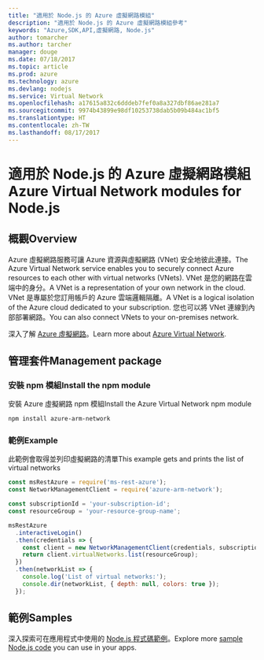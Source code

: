 ```yaml
---
title: "適用於 Node.js 的 Azure 虛擬網路模組"
description: "適用於 Node.js 的 Azure 虛擬網路模組參考"
keywords: "Azure,SDK,API,虛擬網路, Node.js"
author: tomarcher
ms.author: tarcher
manager: douge
ms.date: 07/18/2017
ms.topic: article
ms.prod: azure
ms.technology: azure
ms.devlang: nodejs
ms.service: Virtual Network
ms.openlocfilehash: a17615a832c6dddeb7fef0a8a327dbf86ae281a7
ms.sourcegitcommit: 9974b43899e98df10253738dab5b09b484ac1bf5
ms.translationtype: HT
ms.contentlocale: zh-TW
ms.lasthandoff: 08/17/2017
---
```

# <a name="azure-virtual-network-modules-for-nodejs"></a><span data-ttu-id="c5cea-104">適用於 Node.js 的 Azure 虛擬網路模組</span><span class="sxs-lookup"><span data-stu-id="c5cea-104">Azure Virtual Network modules for Node.js</span></span>

## <a name="overview"></a><span data-ttu-id="c5cea-105">概觀</span><span class="sxs-lookup"><span data-stu-id="c5cea-105">Overview</span></span>

<span data-ttu-id="c5cea-106">Azure 虛擬網路服務可讓 Azure 資源與虛擬網路 (VNet) 安全地彼此連接。</span><span class="sxs-lookup"><span data-stu-id="c5cea-106">The Azure Virtual Network service enables you to securely connect Azure resources to each other with virtual networks (VNets).</span></span> <span data-ttu-id="c5cea-107">VNet 是您的網路在雲端中的身分。</span><span class="sxs-lookup"><span data-stu-id="c5cea-107">A VNet is a representation of your own network in the cloud.</span></span> <span data-ttu-id="c5cea-108">VNet 是專屬於您訂用帳戶的 Azure 雲端邏輯隔離。</span><span class="sxs-lookup"><span data-stu-id="c5cea-108">A VNet is a logical isolation of the Azure cloud dedicated to your subscription.</span></span> <span data-ttu-id="c5cea-109">您也可以將 VNet 連線到內部部署網路。</span><span class="sxs-lookup"><span data-stu-id="c5cea-109">You can also connect VNets to your on-premises network.</span></span>

<span data-ttu-id="c5cea-110">深入了解 [Azure 虛擬網路](https://docs.microsoft.com/azure/virtual-network/virtual-networks-overview)。</span><span class="sxs-lookup"><span data-stu-id="c5cea-110">Learn more about [Azure Virtual Network](https://docs.microsoft.com/azure/virtual-network/virtual-networks-overview).</span></span>

## <a name="management-package"></a><span data-ttu-id="c5cea-111">管理套件</span><span class="sxs-lookup"><span data-stu-id="c5cea-111">Management package</span></span>

### <a name="install-the-npm-module"></a><span data-ttu-id="c5cea-112">安裝 npm 模組</span><span class="sxs-lookup"><span data-stu-id="c5cea-112">Install the npm module</span></span>

<span data-ttu-id="c5cea-113">安裝 Azure 虛擬網路 npm 模組</span><span class="sxs-lookup"><span data-stu-id="c5cea-113">Install the Azure Virtual Network npm module</span></span>

```bash
npm install azure-arm-network
```

### <a name="example"></a><span data-ttu-id="c5cea-114">範例</span><span class="sxs-lookup"><span data-stu-id="c5cea-114">Example</span></span>

<span data-ttu-id="c5cea-115">此範例會取得並列印虛擬網路的清單</span><span class="sxs-lookup"><span data-stu-id="c5cea-115">This example gets and prints the list of virtual networks</span></span>

```javascript
const msRestAzure = require('ms-rest-azure');
const NetworkManagementClient = require('azure-arm-network');

const subscriptionId = 'your-subscription-id';
const resourceGroup = 'your-resource-group-name';

msRestAzure
  .interactiveLogin()
  .then(credentials => {
    const client = new NetworkManagementClient(credentials, subscriptionId);
    return client.virtualNetworks.list(resourceGroup);
  })
  .then(networkList => {
    console.log('List of virtual networks:');
    console.dir(networkList, { depth: null, colors: true });
  });

```

## <a name="samples"></a><span data-ttu-id="c5cea-116">範例</span><span class="sxs-lookup"><span data-stu-id="c5cea-116">Samples</span></span>

<span data-ttu-id="c5cea-117">深入探索可在應用程式中使用的 [Node.js 程式碼範例](https://azure.microsoft.com/resources/samples/?platform=nodejs)。</span><span class="sxs-lookup"><span data-stu-id="c5cea-117">Explore more [sample Node.js code](https://azure.microsoft.com/resources/samples/?platform=nodejs) you can use in your apps.</span></span>
